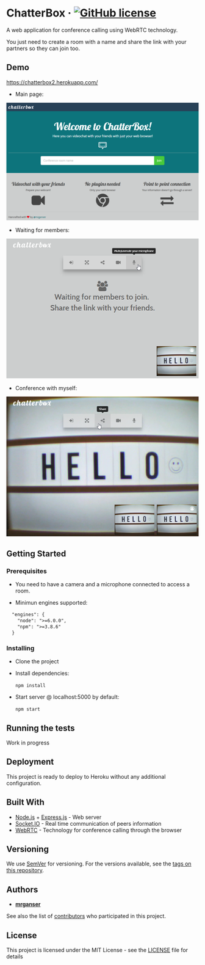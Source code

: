 # ChatterBox &middot; [![GitHub license](https://img.shields.io/badge/license-MIT-blue.svg)](https://github.com/mrganser/chatterbox/blob/master/LICENSE)

A web application for conference calling using WebRTC technology.

You just need to create a room with a name and share the link with your partners so they can join too.

## Demo

https://chatterbox2.herokuapp.com/

* Main page:

<img src="demo/demo1.png" width="750">

* Waiting for members:

<img src="demo/demo2.png" width="750">

* Conference with myself:

<img src="demo/demo3.png" width="750">

## Getting Started

### Prerequisites

* You need to have a camera and a microphone connected to access a room.

* Minimun engines supported:

```
  "engines": {
    "node": ">=6.0.0",
    "npm": ">=3.8.6"
  }
```

### Installing

* Clone the project

* Install dependencies:

    `npm install`

* Start server @ localhost:5000 by default:

    `npm start`


## Running the tests

Work in progress


## Deployment

This project is ready to deploy to Heroku without any additional configuration.

## Built With

* [Node.js](https://nodejs.org/es/) + [Express.js](http://expressjs.com/) - Web server
* [Socket.IO](https://socket.io/) - Real time communication of peers information
* [WebRTC](https://webrtc.org/) - Technology for conference calling through the browser


## Versioning

We use [SemVer](http://semver.org/) for versioning. For the versions available, see the [tags on this repository](https://github.com/mrganser/chatterbox/tags). 

## Authors

* **[mrganser](http://mrganser.com)**

See also the list of [contributors](https://github.com/mrganser/chatterboxt/contributors) who participated in this project.

## License

This project is licensed under the MIT License - see the [LICENSE](LICENSE.md) file for details
